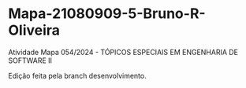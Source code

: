 # Mapa-21080909-5-Bruno-R-Oliveira
Atividade Mapa 054/2024 - TÓPICOS ESPECIAIS EM ENGENHARIA DE SOFTWARE II

Edição feita pela branch desenvolvimento.
